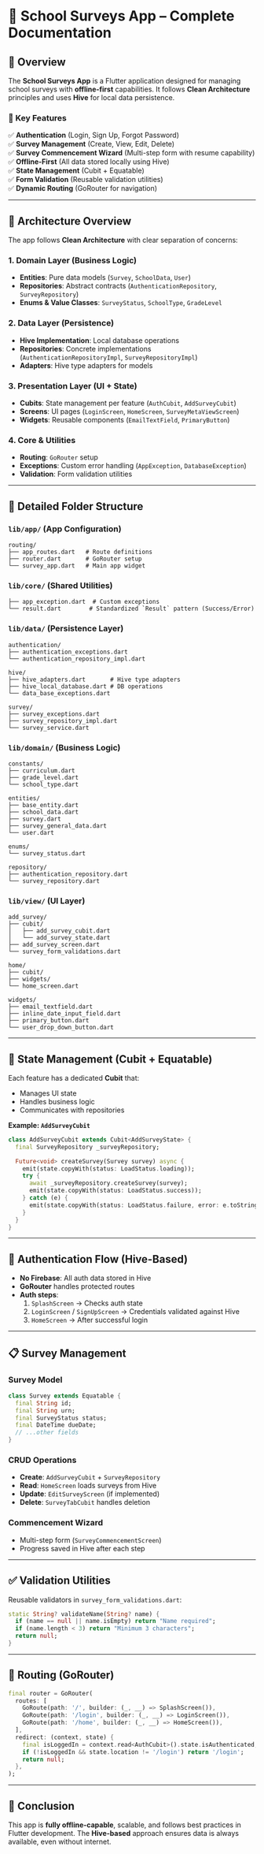 # 🏫 School Surveys App – Complete Documentation  

## **📌 Overview**  
The **School Surveys App** is a Flutter application designed for managing school surveys with **offline-first** capabilities. It follows **Clean Architecture** principles and uses **Hive** for local data persistence.  

### **🔹 Key Features**  
✅ **Authentication** (Login, Sign Up, Forgot Password)  
✅ **Survey Management** (Create, View, Edit, Delete)  
✅ **Survey Commencement Wizard** (Multi-step form with resume capability)  
✅ **Offline-First** (All data stored locally using Hive)  
✅ **State Management** (Cubit + Equatable)  
✅ **Form Validation** (Reusable validation utilities)  
✅ **Dynamic Routing** (GoRouter for navigation)  

---

## **📐 Architecture Overview**  
The app follows **Clean Architecture** with clear separation of concerns:  

### **1. Domain Layer** (Business Logic)  
- **Entities**: Pure data models (`Survey`, `SchoolData`, `User`)  
- **Repositories**: Abstract contracts (`AuthenticationRepository`, `SurveyRepository`)  
- **Enums & Value Classes**: `SurveyStatus`, `SchoolType`, `GradeLevel`  

### **2. Data Layer** (Persistence)  
- **Hive Implementation**: Local database operations  
- **Repositories**: Concrete implementations (`AuthenticationRepositoryImpl`, `SurveyRepositoryImpl`)  
- **Adapters**: Hive type adapters for models  

### **3. Presentation Layer** (UI + State)  
- **Cubits**: State management per feature (`AuthCubit`, `AddSurveyCubit`)  
- **Screens**: UI pages (`LoginScreen`, `HomeScreen`, `SurveyMetaViewScreen`)  
- **Widgets**: Reusable components (`EmailTextField`, `PrimaryButton`)  

### **4. Core & Utilities**  
- **Routing**: `GoRouter` setup  
- **Exceptions**: Custom error handling (`AppException`, `DatabaseException`)  
- **Validation**: Form validation utilities  

---

## **📁 Detailed Folder Structure**  

### **`lib/app/`** (App Configuration)  
```
routing/  
├── app_routes.dart   # Route definitions  
├── router.dart       # GoRouter setup  
└── survey_app.dart   # Main app widget  
```

### **`lib/core/`** (Shared Utilities)  
```
├── app_exception.dart  # Custom exceptions  
└── result.dart        # Standardized `Result` pattern (Success/Error)  
```

### **`lib/data/`** (Persistence Layer)  
```
authentication/  
├── authentication_exceptions.dart  
└── authentication_repository_impl.dart  

hive/  
├── hive_adapters.dart       # Hive type adapters  
├── hive_local_database.dart # DB operations  
└── data_base_exceptions.dart  

survey/  
├── survey_exceptions.dart  
├── survey_repository_impl.dart  
└── survey_service.dart  
```

### **`lib/domain/`** (Business Logic)  
```
constants/  
├── curriculum.dart  
├── grade_level.dart  
└── school_type.dart  

entities/  
├── base_entity.dart  
├── school_data.dart  
├── survey.dart  
├── survey_general_data.dart  
└── user.dart  

enums/  
└── survey_status.dart  

repository/  
├── authentication_repository.dart  
└── survey_repository.dart  
```

### **`lib/view/`** (UI Layer)  
```
add_survey/  
├── cubit/  
│   ├── add_survey_cubit.dart  
│   └── add_survey_state.dart  
├── add_survey_screen.dart  
└── survey_form_validations.dart   

home/  
├── cubit/  
├── widgets/  
└── home_screen.dart  

widgets/  
├── email_textfield.dart  
├── inline_date_input_field.dart  
├── primary_button.dart  
└── user_drop_down_button.dart  
```

---

## **🔁 State Management (Cubit + Equatable)**  
Each feature has a dedicated **Cubit** that:  
- Manages UI state  
- Handles business logic  
- Communicates with repositories  

**Example: `AddSurveyCubit`**  
```dart
class AddSurveyCubit extends Cubit<AddSurveyState> {
  final SurveyRepository _surveyRepository;

  Future<void> createSurvey(Survey survey) async {
    emit(state.copyWith(status: LoadStatus.loading));
    try {
      await _surveyRepository.createSurvey(survey);
      emit(state.copyWith(status: LoadStatus.success));
    } catch (e) {
      emit(state.copyWith(status: LoadStatus.failure, error: e.toString()));
    }
  }
}
```

---

## **🔐 Authentication Flow (Hive-Based)**  
- **No Firebase**: All auth data stored in Hive  
- **GoRouter** handles protected routes  
- **Auth steps**:  
  1. `SplashScreen` → Checks auth state  
  2. `LoginScreen` / `SignUpScreen` → Credentials validated against Hive  
  3. `HomeScreen` → After successful login  

---

## **📋 Survey Management**  
### **Survey Model**  
```dart
class Survey extends Equatable {
  final String id;
  final String urn;
  final SurveyStatus status;
  final DateTime dueDate;
  // ...other fields
}
```

### **CRUD Operations**  
- **Create**: `AddSurveyCubit` + `SurveyRepository`  
- **Read**: `HomeScreen` loads surveys from Hive  
- **Update**: `EditSurveyScreen` (if implemented)  
- **Delete**: `SurveyTabCubit` handles deletion  

### **Commencement Wizard**  
- Multi-step form (`SurveyCommencementScreen`)  
- Progress saved in Hive after each step  

---

## **✅ Validation Utilities**  
Reusable validators in `survey_form_validations.dart`:  
```dart
static String? validateName(String? name) {
  if (name == null || name.isEmpty) return "Name required";
  if (name.length < 3) return "Minimum 3 characters";
  return null;
}
```

---

## **🧭 Routing (GoRouter)**  
```dart
final router = GoRouter(
  routes: [
    GoRoute(path: '/', builder: (_, __) => SplashScreen()),
    GoRoute(path: '/login', builder: (_, __) => LoginScreen()),
    GoRoute(path: '/home', builder: (_, __) => HomeScreen()),
  ],
  redirect: (context, state) {
    final isLoggedIn = context.read<AuthCubit>().state.isAuthenticated;
    if (!isLoggedIn && state.location != '/login') return '/login';
    return null;
  },
);
```

---


## **📌 Conclusion**  
This app is **fully offline-capable**, scalable, and follows best practices in Flutter development. The **Hive-based** approach ensures data is always available, even without internet.  
